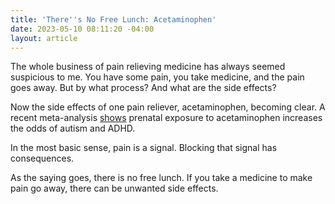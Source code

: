 ```yaml
---
title: 'There''s No Free Lunch: Acetaminophen'
date: 2023-05-10 08:11:20 -04:00
layout: article
---
```


T﻿he whole business of pain relieving medicine has always seemed suspicious to me.  You have some pain, you take medicine, and the pain goes away.  But by what process?  And what are the side effects?

N﻿ow the side effects of one pain reliever, acetaminophen, becoming clear.  A recent meta-analysis [shows](https://pubmed.ncbi.nlm.nih.gov/34046850/) prenatal exposure to acetaminophen increases the odds of autism and ADHD.

I﻿n the most basic sense, pain is a signal.  Blocking that signal has consequences.

A﻿s the saying goes, there is no free lunch.  If you take a medicine to make pain go away, there can be unwanted side effects.